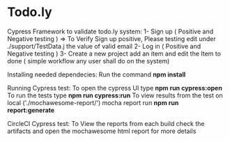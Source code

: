 # Todo.ly
Cypress Framework to validate todo.ly system:
1- Sign up ( Positive and Negative testing ) 
=> To Verify Sign up positive, Please testing edit under ./support/TestData.j the value of valid email
2- Log in ( Positive and Negative testing )
3- Create a new project add an item and edit the Item to done ( simple workflow any user shall do on the system) 

Installing needed dependecies:
Run the command  **npm install**

Running Cypress test: 
To open the cypress UI type **npm run cypress:open**
To run the tests type **npm run cypress:run**
To view results from the test on local ('./mochawesome-report/') mocha report run **npm run report:generate**

CircleCI Cypress test:
To View the reports from each build check the artifacts and open the mochawesome html report for more details
